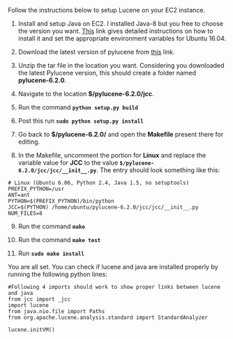 Follow the instructions below to setup Lucene on your EC2 instance.

1. Install and setup Java on EC2. I installed Java-8 but you free to choose the version you want. [This](https://www.digitalocean.com/community/tutorials/how-to-install-java-with-apt-get-on-ubuntu-16-04) link gives detailed instructions on how to install it and set the appropriate environment variables for Ubuntu 16.04.

2. Download the latest version of pylucene from [this](http://lucene.apache.org/pylucene/install.html) link.

3. Unzip the tar file in the location you want. Considering you downloaded the latest Pylucene version, this should create a folder named **pylucene-6.2.0**.

4. Navigate to the location **$/pylucene-6.2.0/jcc**.

5. Run the command **`python setup.py build`**

6. Post this run **`sudo python setup.py install`**

7. Go back to **$/pylucene-6.2.0/** and open the **Makefile** present there for editing.

8. In the Makefile, uncomment the portion for **Linux** and replace the variable value for **JCC** to the value **`$/pylucene-6.2.0/jcc/jcc/__init__.py`**. The entry should look something like this:

```
# Linux (Ubuntu 6.06, Python 2.4, Java 1.5, no setuptools)
PREFIX_PYTHON=/usr
ANT=ant
PYTHON=$(PREFIX_PYTHON)/bin/python
JCC=$(PYTHON) /home/ubuntu/pylucene-6.2.0/jcc/jcc/__init__.py
NUM_FILES=8
```
9. Run the command **`````make`````**

10. Run the command **`````make test`````**

11. Run **`````sudo make install`````**

You are all set. You can check if lucene and java are installed properly by running the following python lines:

```
#Following 4 imports should work to show proper links between lucene and java
from jcc import _jcc
import lucene
from java.nio.file import Paths 
from org.apache.lucene.analysis.standard import StandardAnalyzer

lucene.initVM()
```


